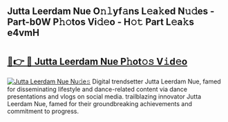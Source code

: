 ## Jutta Leerdam Nue O𝚗𝚕yf𝚊ns L𝚎a𝚔ed N𝚞𝚍es - Part-b0W P𝚑𝚘tos Vi𝚍𝚎o - H𝚘𝚝 Part L𝚎a𝚔s e4vmH

# <h2><a href="http://kfdfpom.oniu.top/?m=Jutta+Leerdam+Nue">🔗👉 🔴 Jutta Leerdam Nue P𝚑ot𝚘𝚜 V𝚒d𝚎o</a></h2>

[![Jutta Leerdam Nue Nu𝚍e𝚜](https://i.imgur.com/0qMVB7G.gif)](http://kfdfpom.oniu.top/?m=Jutta+Leerdam+Nue)
Digital trendsetter Jutta Leerdam Nue, famed for disseminating lifestyle and dance-related content via dance presentations and vlogs on social media. trailblazing innovator Jutta Leerdam Nue, famed for their groundbreaking achievements and commitment to progress.  
